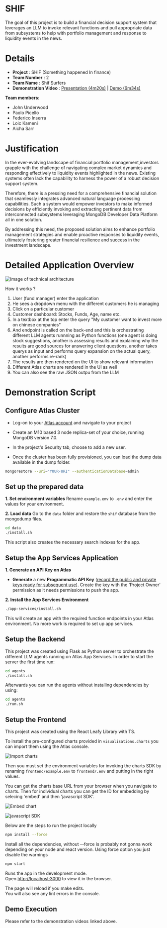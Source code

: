 # SHIF
The goal of this project is to build a financial decision support system that leverages an LLM to invoke relevant functions and pull appropriate data from subsystems to help with portfolio management and response to liquidity events in the news.

# Details

- **Project** : SHIF (Something happened In finance)
- **Team Number** : 2
- **Team Name** : Shif Surfers
- **Demonstration Video** : [Presentation (4m20s)](https://youtu.be/a6uoUfoZuhM) | [Demo (6m34s)](https://youtu.be/JlPs1-LmRMg)

**Team members**:
- John Underwood
- Paolo Picello
- Federico Inserra
- Loic Kameni
- Aicha Sarr

# Justification

In the ever-evolving landscape of financial portfolio management,investors grapple with the challenge of navigating complex market dynamics and responding effectively to liquidity events highlighted in the news. Existing systems often lack the capability to harness the power of a robust decision support system.

Therefore, there is a pressing need for a comprehensive financial solution that seamlessly integrates advanced natural language processing capabilities. Such a system would empower investors to make informed decisions by efficiently invoking and extracting pertinent data from interconnected subsystems leveraging MongoDB Developer Data Platform all in one solution.

By addressing this need, the proposed solution aims to enhance portfolio management strategies and enable proactive responses to liquidity events, ultimately fostering greater financial resilience and success in the investment landscape.


# Detailed Application Overview

![Image of technical architecture](https://github.com/federicoInserra/SHIF/blob/main/images/architecture.png)

How it works ?

1. User (fund manager) enter the application
2. He sees a dropdown menu with the different customers he is managing
3. Click on a particular customer
4. Customer dashboard: Stocks, Funds, Age, name etc.
5. In a textbox at the top enter the query "My customer want to invest more on chinese companies"
6. And endpoint is called on the back-end and this is orchestrating different LLM agents runnning as Python functions (one agent is doing stock suggestions, another is assessing results and explaining why the results are good sources for answering client questions, another takes querys as input and performs query expansion on the actual query, another performs re-rank)
6. The results are then rendered on the UI to show relevant information
7. Different Atlas charts are rendered in the UI as well
8. You can also see the raw JSON outpu from the LLM

# Demonstration Script

## Configure Atlas Cluster

* Log-on to your [Atlas account](http://cloud.mongodb.com/) and navigate to your project

* Create an M10 based 3 node replica-set of your choice, running MongoDB version 7.0.

* In the project's Security tab, choose to add a new user.

* Once the cluster has been fully provisioned, you can load the dump data available in the dump folder.

```bash
mongorestore --uri="YOUR-URI" --authenticationDatabase=admin
```
## Set up the prepared data
__1. Set environment variables__
Rename `example.env` to `.env` and enter the values for your environment.

__2. Load data__
Go to the `data` folder and restore the `shif` database from the mongodump files.
```bash
cd data
./install.sh
```
This script also creates the necessary search indexes for the app.

## Setup the App Services Application

__1. Generate an API Key on Atlas__
* __Generate__ a new __Programmatic API Key__ ([record the public and private keys ready for subsequent use](https://www.mongodb.com/docs/atlas/configure-api-access/#create-an-api-key-in-an-organization)). Create the key with the 'Project Owner' permission as it needs permissions to push the app.

__2. Install the App Services Environment__
```bash
./app-services/install.sh
```
This will create an app with the required function endpoints in your Atlas environment. No more work is required to set up app services.


## Setup the Backend

This project was created using Flask as Python server to orchestrate the different LLM agents running on Atlas App Services.
In order to start the server the first time run:

```bash
cd agents
./install.sh
```
Afterwards you can run the agents without installing dependencies by using:
```bash
cd agents
./run.sh
```

## Setup the Frontend

This project was created using the React Leafy Library with TS.

To install the pre-configured charts provided in `visualisations.charts` you can import them using the Atlas console.

![Import charts](https://github.com/federicoInserra/SHIF/blob/main/images/charts_import.png)

Then you must set the environment variables for invoking the charts SDK by renaming `frontend/example.env` to `frontend/.env` and putting in the right values.

You can get the charts base URL from your browser when you navigate to charts. Then for individual charts you can get the ID for embedding by selecing 'embed' and then 'javascript SDK'.

![Embed chart](https://github.com/federicoInserra/SHIF/blob/main/images/charts_embed.png)

![javascript SDK](https://github.com/federicoInserra/SHIF/blob/main/images/charts_get_id.png)

Below are the steps to run the project locally

```bash
npm install --force
```

Install all the dependencies, without --force is probably not gonna work depending on your node and react version. Using force option you just disable the warnings

```bash
npm start
```

Runs the app in the development mode.\
Open [http://localhost:3000](http://localhost:3000) to view it in the browser.

The page will reload if you make edits.\
You will also see any lint errors in the console.


## Demo Execution

Please refer to the demonstration videos linked above.
